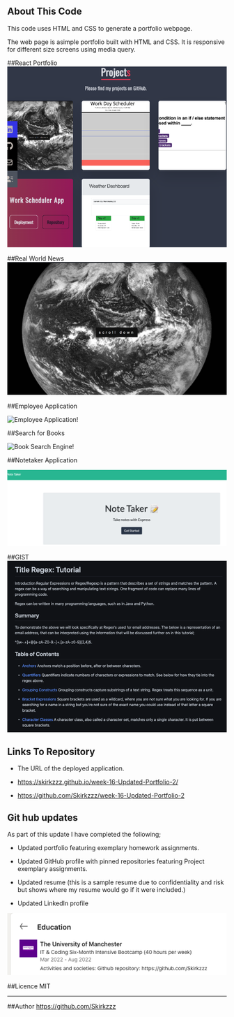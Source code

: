 ## About This Code

This code uses HTML and CSS to generate a portfolio webpage.

The web page is asimple portfolio built with HTML and CSS. It is responsive for different size screens using media query.

##React Portfolio
![React Portfolio Page!](/assets/img/ReactPortfolio.png)

##Real World News
![Real World News!](/assets/img/Portfolio2RealWorldNews.png)

##Employee Application

![Employee Application!](https://watch.screencastify.com/v/sEg1JY2IyLRYUy9wps7k)

##Search for Books

![Book Search Engine!](/assets/img/21-mern-homework-demo-01.png)

##Notetaker Application

![Notetaker APP!](/assets/img/NotetakerImg.png)

##GIST
![Simple Portfolio Page!](/assets/img/6RegexPortfolio.png)

## Links To Repository

- The URL of the deployed application.

- https://skirkzzz.github.io/week-16-Updated-Portfolio-2/
- https://github.com/Skirkzzz/week-16-Updated-Portfolio-2

## Git hub updates

As part of this update I have completed the following;

- Updated portfolio featuring exemplary homework assignments.

- Updated GitHub profile with pinned repositories featuring Project exemplary assignments.

- Updated resume (this is a sample resume due to confidentiality and risk but shows where my resume would go if it were included.)

- Updated LinkedIn profile

![Simple Portfolio Page!](/assets/img/RepositoryinLinkedin.png)

##Licence
MIT

---

##Author
https://github.com/Skirkzzz
